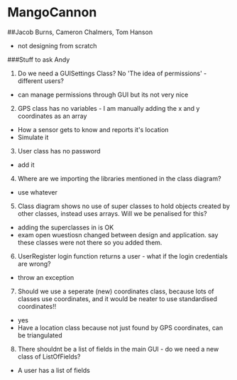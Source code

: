 # MangoCannon

##Jacob Burns, Cameron Chalmers, Tom Hanson
- not designing from scratch

###Stuff to ask Andy
1. Do we need a GUISettings Class?
No
'The idea of permissions' - different users?
- can manage permissions through GUI but its not very nice

2. GPS class has no variables - I am manually adding the x and y coordinates as an array
- How a sensor gets to know and reports it's location
- Simulate it

3. User class has no password
- add it
4. Where are we importing the libraries mentioned in the class diagram?
- use whatever
5. Class diagram shows no use of super classes to hold objects created by other classes, instead uses arrays. Will we be penalised for this?
- adding the superclasses in is OK 
- exam open wuestiosn changed between design and application. say these classes were not there so you added them.
6. UserRegister login function returns a user - what if the login credentials are wrong?
- throw an exception
7. Should we use a seperate (new) coordinates class, because lots of classes use coordinates, and it would be neater to use standardised coordinates!!
- yes
- Have a location class because not just found by GPS coordinates, can be triangulated
8. There shouldnt be a list of fields in the main GUI - do we need a new class of ListOfFields?
- A user has a list of fields
